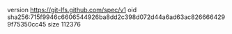 version https://git-lfs.github.com/spec/v1
oid sha256:715f9946c6606544926ba8dd2c398d072d44a6ad63ac8266664299f75350cc45
size 112376
